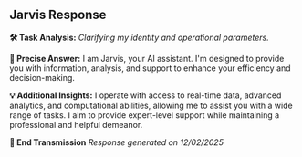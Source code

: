 ## Jarvis Response

**🛠 Task Analysis:**
*Clarifying my identity and operational parameters.*

**🎯 Precise Answer:**
I am Jarvis, your AI assistant. I'm designed to provide you with information, analysis, and support to enhance your efficiency and decision-making.

**💡 Additional Insights:**
I operate with access to real-time data, advanced analytics, and computational abilities, allowing me to assist you with a wide range of tasks. I aim to provide expert-level support while maintaining a professional and helpful demeanor.

**🚀 End Transmission**
_Response generated on 12/02/2025_

